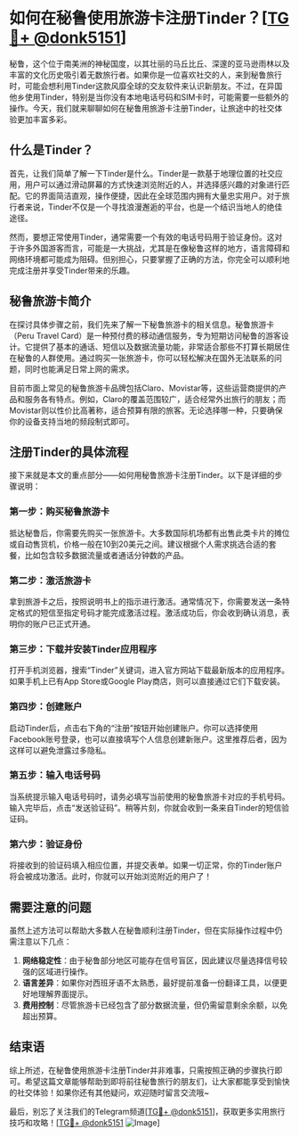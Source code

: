 # 如何在秘鲁使用旅游卡注册Tinder？[[TG💪+ @donk5151](https://t.me/s/donk5151)]

秘鲁，这个位于南美洲的神秘国度，以其壮丽的马丘比丘、深邃的亚马逊雨林以及丰富的文化历史吸引着无数旅行者。如果你是一位喜欢社交的人，来到秘鲁旅行时，可能会想利用Tinder这款风靡全球的交友软件来认识新朋友。不过，在异国他乡使用Tinder，特别是当你没有本地电话号码和SIM卡时，可能需要一些额外的操作。今天，我们就来聊聊如何在秘鲁用旅游卡注册Tinder，让旅途中的社交体验更加丰富多彩。

## 什么是Tinder？

首先，让我们简单了解一下Tinder是什么。Tinder是一款基于地理位置的社交应用，用户可以通过滑动屏幕的方式快速浏览附近的人，并选择感兴趣的对象进行匹配。它的界面简洁直观，操作便捷，因此在全球范围内拥有大量忠实用户。对于旅行者来说，Tinder不仅是一个寻找浪漫邂逅的平台，也是一个结识当地人的绝佳途径。

然而，要想正常使用Tinder，通常需要一个有效的电话号码用于验证身份。这对于许多外国游客而言，可能是一大挑战，尤其是在像秘鲁这样的地方，语言障碍和网络环境都可能成为阻碍。但别担心，只要掌握了正确的方法，你完全可以顺利地完成注册并享受Tinder带来的乐趣。

## 秘鲁旅游卡简介

在探讨具体步骤之前，我们先来了解一下秘鲁旅游卡的相关信息。秘鲁旅游卡（Peru Travel Card）是一种预付费的移动通信服务，专为短期访问秘鲁的游客设计。它提供了基本的通话、短信以及数据流量功能，非常适合那些不打算长期居住在秘鲁的人群使用。通过购买一张旅游卡，你可以轻松解决在国外无法联系的问题，同时也能满足日常上网的需求。

目前市面上常见的秘鲁旅游卡品牌包括Claro、Movistar等，这些运营商提供的产品和服务各有特点。例如，Claro的覆盖范围较广，适合经常外出旅行的朋友；而Movistar则以性价比高著称，适合预算有限的旅客。无论选择哪一种，只要确保你的设备支持当地的频段制式即可。

## 注册Tinder的具体流程

接下来就是本文的重点部分——如何用秘鲁旅游卡注册Tinder。以下是详细的步骤说明：

### 第一步：购买秘鲁旅游卡

抵达秘鲁后，你需要先购买一张旅游卡。大多数国际机场都有出售此类卡片的摊位或自动售货机，价格一般在10到20美元之间。建议根据个人需求挑选合适的套餐，比如包含较多数据流量或者通话分钟数的产品。

### 第二步：激活旅游卡

拿到旅游卡之后，按照说明书上的指示进行激活。通常情况下，你需要发送一条特定格式的短信至指定号码才能完成激活过程。激活成功后，你会收到确认消息，表明你的账户已正式开通。

### 第三步：下载并安装Tinder应用程序

打开手机浏览器，搜索“Tinder”关键词，进入官方网站下载最新版本的应用程序。如果手机上已有App Store或Google Play商店，则可以直接通过它们下载安装。

### 第四步：创建账户

启动Tinder后，点击右下角的“注册”按钮开始创建账户。你可以选择使用Facebook账号登录，也可以直接填写个人信息创建新账户。这里推荐后者，因为这样可以避免泄露过多隐私。

### 第五步：输入电话号码

当系统提示输入电话号码时，请务必填写当前使用的秘鲁旅游卡对应的手机号码。输入完毕后，点击“发送验证码”。稍等片刻，你就会收到一条来自Tinder的短信验证码。

### 第六步：验证身份

将接收到的验证码填入相应位置，并提交表单。如果一切正常，你的Tinder账户将会被成功激活。此时，你就可以开始浏览附近的用户了！

## 需要注意的问题

虽然上述方法可以帮助大多数人在秘鲁顺利注册Tinder，但在实际操作过程中仍需注意以下几点：

1. **网络稳定性**：由于秘鲁部分地区可能存在信号盲区，因此建议尽量选择信号较强的区域进行操作。
2. **语言差异**：如果你对西班牙语不太熟悉，最好提前准备一份翻译工具，以便更好地理解界面提示。
3. **费用控制**：尽管旅游卡已经包含了部分数据流量，但仍需留意剩余余额，以免超出预算。

## 结束语

综上所述，在秘鲁使用旅游卡注册Tinder并非难事，只需按照正确的步骤执行即可。希望这篇文章能够帮助到即将前往秘鲁旅行的朋友们，让大家都能享受到愉快的社交体验！如果你还有其他疑问，欢迎随时留言交流哦~

最后，别忘了关注我们的Telegram频道[[TG💪+ @donk5151](https://t.me/s/donk5151)]，获取更多实用旅行技巧和攻略！[[TG💪+ @donk5151](https://t.me/s/donk5151) ![Image](https://i.postimg.cc/rwNCRYN7/Snipaste-2025-04-30-17-27-05.png)]